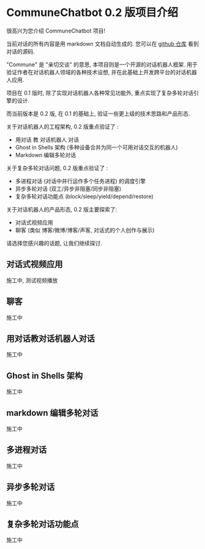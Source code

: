 

# CommuneChatbot 0.2 版项目介绍


[//]: # (@stageName intro)

很高兴为您介绍 CommuneChatbot 项目!

[//]: # (@info)

当前对话的所有内容是用 markdown 文档自动生成的. 您可以在 [github 仓库](https://github.com/thirdgerb/chatbot/blob/master/demo/resources/markdown/demo/commune_v2_intro.md) 看到对话的源码.

[//]: # (@break 介绍项目历史版本)

"Commune" 是 "亲切交谈" 的意思, 本项目则是一个开源的对话机器人框架.
用于验证作者在对话机器人领域的各种技术设想, 并在此基础上开发跨平台的对话机器人应用.

[//]: # (@info)

项目在 0.1 版时, 除了实现对话机器人各种常见功能外, 重点实现了复杂多轮对话引擎的设计.

[//]: # (@info)

而当前版本是 0.2 版, 在 0.1 的基础上, 验证一些更上级的技术思路和产品形态.


[//]: # (@break)

关于对话机器人的工程架构, 0.2 版重点验证了 :

- 用对话 教 对话机器人 对话
- Ghost in Shells 架构 (多种设备合并为同一个可用对话交互的机器人)
- Markdown 编辑多轮对话


[//]: # (@break)

关于复杂多轮对话问题, 0.2 版重点验证了 :

- 多进程对话 (对话中并行运作多个任务进程) 的调度引擎
- 异步多轮对话 (双工/异步非阻塞/同步非阻塞)
- 复杂多轮对话功能点 (block/sleep/yield/depend/restore)


[//]: # (@break 新起一段)

关于对话机器人的产品形态, 0.2 版主要探索了:

- 对话式视频应用
- 聊客 (类似 博客/微博/博客/声客, 对话式的个人创作与展示)

[//]: # (@break 新起一段)

请选择您感兴趣的话题, 让我们继续探讨.


## 对话式视频应用

施工中, 测试视频播放

[//]: # (@bili <iframe src="//player.bilibili.com/player.html?aid=669185843&bvid=BV1xa4y1J71q&cid=221442831&page=1" scrolling="no" border="0" frameborder="no" framespacing="0" allowfullscreen="true"> </iframe>)

## 聊客

施工中

[//]: # (@stageName chat_log)

## 用对话教对话机器人对话

施工中

[//]: # (@stageName teachable_bot)

## Ghost in Shells 架构

施工中

[//]: # (@stageName ghost_in_shells)

## markdown 编辑多轮对话

施工中


[//]: # (@stageName markdown_convo_config)

## 多进程对话

施工中

[//]: # (@stageName multi_process_convo)

## 异步多轮对话

施工中

[//]: # (@stageName async_convo)

## 复杂多轮对话功能点

施工中


[//]: # (@stageName complex_convo)
